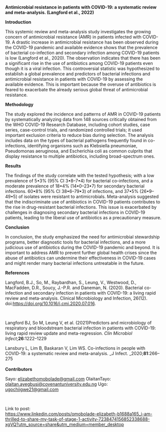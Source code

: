 **Antimicrobial resistance in patients with COVID-19: a systematic review and meta-analysis. (Langford et al., 2022)**

**Introduction**

This systemic review and meta-analysis study investigates the growing concern of antimicrobial resistance (AMR) in patients infected with COVID-19. A drastic increase in antimicrobial resistance has been observed during the COVID-19 pandemic and available evidence shows that the prevalence of bacterial co-infection and secondary infection among COVID-19 patients is low (Langford et al., 2020). The observation indicates that there has been a significant rise in the use of antibiotics among COVID-19 patients even though it is a viral infection. This controversial statistic was hypothesized to establish a global prevalence and predictors of bacterial infections and antimicrobial resistance in patients with COVID-19 by assessing the available evidence. This is important because the overuse of antibiotics is feared to exacerbate the already serious global threat of antimicrobial resistance.

**Methodology**

The study explored the incidence and patterns of AMR in COVID-19 patients by systematically analyzing data from 148 sources critically obtained from the WHO COVID-19 Research Database, including cohort studies, case series, case-control trials, and randomized controlled trials; it used important exclusion criteria to reduce bias during selection. The analysis includes data on the types of bacterial pathogens frequently found in co-infections, identifying organisms such as Klebsiella pneumoniae, Pseudomonas aeruginosa, and Escherichia coli as common culprits that display resistance to multiple antibiotics, including broad-spectrum ones.

**Results**

The findings of the study correlate with the tested hypothesis; with a low prevalence of 5•3% (95% CI 3•8–7•4) for bacterial co-infections, and a moderate prevalence of 18•4% (14•0–23•7) for secondary bacterial infections. 60•8% (95% CI 38•6–79•3) of infections, and 37•5% (26•9–49•5) of isolates were resistant to antimicrobials. Meta-analysis suggested that the indiscriminate use of antibiotics in COVID-19 patients contributes to the rise in drug-resistant bacterial infections. This issue is exacerbated by challenges in diagnosing secondary bacterial infections in COVID-19 patients, leading to the liberal use of antibiotics as a precautionary measure.

**Conclusion**

In conclusion, the study emphasized the need for antimicrobial stewardship programs, better diagnostic tools for bacterial infections, and a more judicious use of antibiotics during the COVID-19 pandemic and beyond. It is important to address AMR to prevent further global health crises since the abuse of antibiotics can undermine their effectiveness in COVID-19 cases and might render many bacterial infections untreatable in the future.

**References**

Langford, B.J., So, M., Raybardhan, S., Leung, V., Westwood, D., MacFadden, D.R., Soucy, J.-P.R. and Daneman, N. (2020). Bacterial co-infection and secondary infection in patients with COVID-19: a living rapid review and meta-analysis. Clinical Microbiology and Infection, 26(12). doi:<https://doi.org/10.1016/j.cmi.2020.07.016>.

 

Langford BJ, So M, Leung V, et al. (2021)Predictors and microbiology of respiratory and bloodstream bacterial infection in patients with COVID-19: living rapid review update and meta-regression. _Clin Microbiol Infect_;**26**:1222–1229

Lansbury L, Lim B, Baskaran V, Lim WS. Co-infections in people with COVID-19: a systematic review and meta-analysis. _J Infect. _2020;**81**:266–275\
\
**Contributors**


Sayo:
<elizabethomobolade@gmail.com>
OlaitanTayo: <olaitan.ayegbusi@covenantuniversity.edu.ng>
Ugo:
<ugochiigwe21@gmail.com>

 

Link to post:\
<https://www.linkedin.com/posts/omobolade-elizabeth-b1688a165_i-am-thrilled-to-share-my-task-of-stage-1-activity-7238474156852338688-xgVQ?utm_source=share&utm_medium=member_desktop>

 

 
